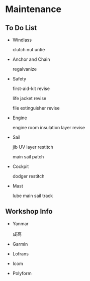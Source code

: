 # Maintenance

## To Do List

* Windlass

    clutch nut untie

* Anchor and Chain
  
    regalvanize

* Safety

    first-aid-kit revise

    life jacket revise

    file extinguisher revise

* Engine

    engine room insulation layer revise

* Sail

    jib UV layer restitch

    main sail patch

* Cockpit

    dodger restitch

* Mast

    lube main sail track

## Workshop Info

* Yanmar

    成高

* Garmin

* Lofrans

* Icom

* Polyform


